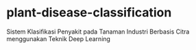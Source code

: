 # plant-disease-classification
Sistem Klasifikasi Penyakit pada Tanaman Industri Berbasis Citra menggunakan Teknik Deep Learning
